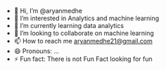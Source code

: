 - 👋 Hi, I’m @aryanmedhe
- 👀 I’m interested in Analytics and machine learning
- 🌱 I’m currently learning data analytics
- 💞️ I’m looking to collaborate on machine learning
- 📫 How to reach me  aryanmedhe21@gmail.com
- 😄 Pronouns: ...
- ⚡ Fun fact:  There is not Fun Fact looking for fun

<!---
aryanmedhe/aryanmedhe is a ✨ special ✨ repository because its `README.md` (this file) appears on your GitHub profile.
You can click the Preview link to take a look at your changes.
--->
